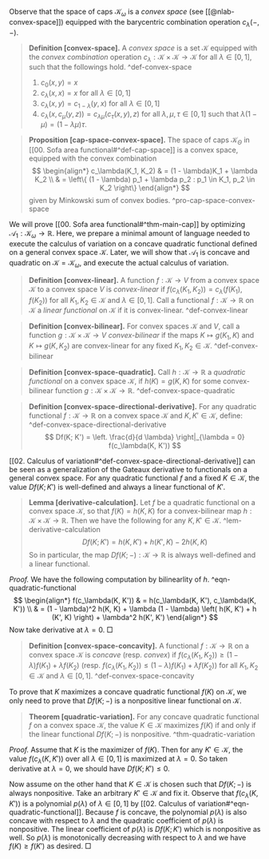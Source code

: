 Observe that the space of caps $\mathcal{K}_\omega$ is a _convex space_ (see [[@nlab-convex-space]]) equipped with the barycentric combination operation $c_\lambda(-, -)$.

> __Definition [convex-space].__ A _convex space_ is a set $\mathcal{K}$ equipped with the _convex combination_ operation $c_\lambda : \mathcal{K} \times \mathcal{K} \to \mathcal{K}$ for all $\lambda \in [0, 1]$, such that the followings hold. ^def-convex-space
> 
> 1. $c_0(x, y) = x$
> 2. $c_\lambda(x, x) = x$ for all $\lambda \in [0, 1]$
> 3. $c_\lambda (x, y) = c_{1 - \lambda}(y, x)$ for all $\lambda \in [0, 1]$
> 4. $c_\lambda(x, c_\mu(y, z)) = c_{\lambda \mu} (c_\tau(x, y), z)$ for all $\lambda, \mu, \tau \in [0, 1]$ such that $\lambda (1 - \mu) = (1 - \lambda \mu) \tau$.

> __Proposition [cap-space-convex-space].__ The space of caps $\mathcal{K}_\Theta$ in [[00. Sofa area functional#^def-cap-space]] is a convex space, equipped with the convex combination
$$
\begin{align*}
c_\lambda(K_1, K_2) & = (1 - \lambda)K_1 + \lambda K_2 \\
& = \left\{ (1 - \lambda) p_1 + \lambda p_2 : p_1 \in K_1, p_2 \in K_2 \right\} 
\end{align*}
$$
> given by Minkowski sum of convex bodies. ^pro-cap-space-convex-space

We will prove [[00. Sofa area functional#^thm-main-cap]] by optimizing $\mathcal{A}_1 : \mathcal{K}_\omega \to \mathbb{R}$. Here, we prepare a minimal amount of language needed to execute the calculus of variation on a concave quadratic functional defined on a general convex space $\mathcal{K}$. Later, we will show that $\mathcal{A}_1$ is concave and quadratic on $\mathcal{K} = \mathcal{K}_\omega$, and execute the actual calculus of variation.

> __Definition [convex-linear].__ A function $f : \mathcal{K} \to V$ from a convex space $\mathcal{K}$ to a convex space $V$ is _convex-linear_ if $f(c_\lambda(K_1, K_2)) = c_\lambda(f(K_1), f(K_2))$ for all $K_1, K_2 \in \mathcal{K}$ and $\lambda \in [0, 1]$. Call a functional $f : \mathcal{K} \to \mathbb{R}$ on $\mathcal{K}$ a _linear functional_ on $\mathcal{K}$ if it is convex-linear. ^def-convex-linear

> __Definition [convex-bilinear].__ For convex spaces $\mathcal{K}$ and $V$, call a function $g : \mathcal{K} \times \mathcal{K} \to V$ _convex-bilinear_ if the maps $K \mapsto g(K_1, K)$ and $K \mapsto g(K, K_2)$ are convex-linear for any fixed $K_1, K_2 \in \mathcal{K}$. ^def-convex-bilinear

> __Definition [convex-space-quadratic].__ Call $h : \mathcal{K} \to \mathbb{R}$ a _quadratic functional_ on a convex space $\mathcal{K}$, if $h(K) = g(K, K)$ for some convex-bilinear function $g : \mathcal{K} \times \mathcal{K} \to \mathbb{R}$. ^def-convex-space-quadratic

> __Definition [convex-space-directional-derivative].__ For any quadratic functional $f : \mathcal{K} \to \mathbb{R}$ on a convex space $\mathcal{K}$ and $K, K' \in \mathcal{K}$, define: ^def-convex-space-directional-derivative
$$
Df(K; K') = \left. \frac{d}{d \lambda} \right|_{\lambda = 0} f(c_\lambda(K, K'))
$$

[[02. Calculus of variation#^def-convex-space-directional-derivative]] can be seen as a generalization of the Gateaux derivative to functionals on a general convex space. For any quadratic functional $f$ and a fixed $K \in \mathcal{K}$, the value $Df(K; K')$ is well-defined and always a linear functional of $K'$.

> __Lemma [derivative-calculation].__ Let $f$ be a quadratic functional on a convex space $\mathcal{K}$, so that $f(K) = h(K, K)$ for a convex-bilinear map $h : \mathcal{K} \times \mathcal{K} \to \mathbb{R}$. Then we have the following for any $K, K' \in \mathcal{K}$. ^lem-derivative-calculation
$$
Df(K; K') = h(K, K') + h(K', K) - 2 h (K, K)
$$
> So in particular, the map $Df(K; -) : \mathcal{K} \to \mathbb{R}$ is always well-defined and a linear functional. 

_Proof._ We have the following computation by bilinearlity of $h$. ^eqn-quadratic-functional
$$
\begin{align*}
f(c_\lambda(K, K')) & = h(c_\lambda(K, K'), c_\lambda(K, K')) \\
& = (1 - \lambda)^2 h(K, K) + \lambda (1 - \lambda) \left( h(K, K') + h (K', K) \right) + \lambda^2 h(K', K')
\end{align*}
$$
Now take derivative at $\lambda = 0$. □

> __Definition [convex-space-concavity].__ A functional $f : \mathcal{K} \to \mathbb{R}$ on a convex space $\mathcal{K}$ is _concave_ (resp. _convex_) if $f(c_\lambda(K_1, K_2)) \geq (1 - \lambda) f(K_1) + \lambda f(K_2)$ (resp. $f(c_\lambda(K_1, K_2)) \leq (1 - \lambda) f(K_1) + \lambda f(K_2)$) for all $K_1, K_2 \in \mathcal{K}$ and $\lambda \in [0, 1]$. ^def-convex-space-concavity

To prove that $K$ maximizes a concave quadratic functional $f(K)$ on $\mathcal{K}$, we only need to prove that $Df(K; -)$ is a nonpositive linear functional on $\mathcal{K}$.

> __Theorem [quadratic-variation].__ For any concave quadratic functional $f$ on a convex space $\mathcal{K}$, the value $K \in \mathcal{K}$ maximizes $f(K)$ if and only if the linear functional $Df(K; -)$ is nonpositive. ^thm-quadratic-variation

_Proof._ Assume that $K$ is the maximizer of $f(K)$. Then for any $K' \in \mathcal{K}$, the value $f(c_\lambda(K, K'))$ over all $\lambda \in [0, 1]$ is maximized at $\lambda = 0$. So taken derivative at $\lambda = 0$, we should have $Df(K; K') \leq 0$.

Now assume on the other hand that $K \in \mathcal{K}$ is chosen such that $Df(K; -)$ is always nonpositive. Take an arbitrary $K' \in \mathcal{K}$ and fix it. Observe that $f(c_\lambda(K, K'))$ is a polynomial $p(\lambda)$ of $\lambda \in [0, 1]$ by [[02. Calculus of variation#^eqn-quadratic-functional]]. Because $f$ is concave, the polynomial $p(\lambda)$ is also concave with respect to $\lambda$ and the quadratic coefficient of $p(\lambda)$ is nonpositive. The linear coefficient of $p(\lambda)$ is $Df(K; K')$ which is nonpositive as well. So $p(\lambda)$ is monotonically decreasing with respect to $\lambda$ and we have $f(K) \geq f(K')$ as desired. □